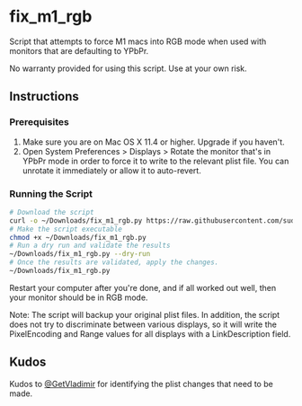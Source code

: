 # fix_m1_rgb

Script that attempts to force M1 macs into RGB mode when used with monitors that
are defaulting to YPbPr.

No warranty provided for using this script. Use at your own risk.

## Instructions

### Prerequisites

1. Make sure you are on Mac OS X 11.4 or higher. Upgrade if you haven't.
1. Open System Preferences > Displays > Rotate the monitor that's in YPbPr
   mode in order to force it to write to the relevant plist file. You can
   unrotate it immediately or allow it to auto-revert.

### Running the Script

```bash
# Download the script
curl -o ~/Downloads/fix_m1_rgb.py https://raw.githubusercontent.com/sudowork/fix_m1_rgb/main/fix_m1_rgb.py
# Make the script executable
chmod +x ~/Downloads/fix_m1_rgb.py
# Run a dry run and validate the results
~/Downloads/fix_m1_rgb.py --dry-run
# Once the results are validated, apply the changes.
~/Downloads/fix_m1_rgb.py
```

Restart your computer after you're done, and if all worked out well, then your monitor should be in RGB mode.

Note: The script will backup your original plist files. In addition, the script
does not try to discriminate between various displays, so it will write the
PixelEncoding and Range values for all displays with a LinkDescription field.

## Kudos

Kudos to [@GetVladimir](https://github.com/GetVladimir) for identifying the plist changes that need to be made.
